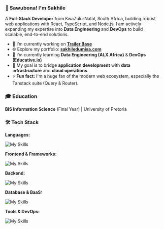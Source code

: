 ### 👋 Sawubona! I'm Sakhile

A **Full-Stack Developer** from KwaZulu-Natal, South Africa, building robust web applications with React, TypeScript, and Node.js. I am actively expanding my expertise into **Data Engineering** and **DevOps** to build scalable, end-to-end solutions.

-   🔭 I’m currently working on **[Trailer Base](https://trailerbase.tech)**
-   🌐 Explore my portfolio: **[sakhiledumisa.com](https://www.sakhiledumisa.com/)**
-   🌱 I’m currently learning **Data Engineering (ALX Africa)** & **DevOps (Educative.io)**
-   🎯 My goal is to bridge **application development** with **data infrastructure** and **cloud operations**.
-   ⚡ **Fun fact:** I'm a huge fan of the modern web ecosystem, especially the Tanstack suite (Query & Router).


### 🎓 Education
**BIS Information Science** (Final Year) | University of Pretoria


### 🛠️ Tech Stack

**Languages:**  

![My Skills](https://go-skill-icons.vercel.app/api/icons?i=js,ts,py)

**Frontend & Frameworks:**  

![My Skills](https://go-skill-icons.vercel.app/api/icons?i=react,html,css,tailwind,sass) 

**Backend:**  

![My Skills](https://go-skill-icons.vercel.app/api/icons?i=nodejs,express)

**Database & BaaS:**  

![My Skills](https://go-skill-icons.vercel.app/api/icons?i=mongodb,postgres,supabase,firebase)

**Tools & DevOps:**  

![My Skills](https://go-skill-icons.vercel.app/api/icons?i=git,github,vercel,cloudflare,vscode)
